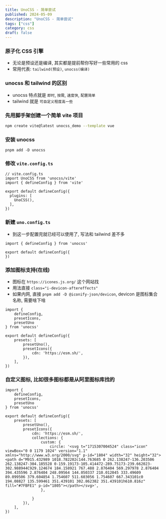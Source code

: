 ```yaml
---
title: UnoCSS - 简单尝试
published: 2024-05-09
description: "UnoCSS - 简单尝试"
tags: ["css"]
category: css
draft: false
---
```


### 原子化 CSS 引擎
- 无论是预设还是编译, 其实都是提前帮你写好一些常用的 css
- 常用代表: `tailwind(预设)`, `unocss(编译)`

### unocss 和 tailwind 的区别
- unocss 特点就是 `即时`, `按需`, `速度快`, `配置简单`
- tailwind 就是 `可自定义程度高一些`


### 先用脚手架创建一个简单 vite 项目
```bash
npm create vite@latest unocss_demo --template vue
```

### 安装 unocss
```
pnpm add -D unocss
```

### 修改 `vite.config.ts`
```
// vite.config.ts
import UnoCSS from 'unocss/vite'
import { defineConfig } from 'vite'

export default defineConfig({
  plugins: [
    UnoCSS(),
  ],
})
```

### 新建 `uno.config.ts`
- 到这一步配置完就已经可以使用了, 写法和 tailwind 差不多
```
import { defineConfig } from 'unocss'

export default defineConfig({
})
```

### 添加图标支持(在线)
- 图标在 `https://icones.js.org/` 这个网站找
- 用法直接 `class="i-devicon-aftereffects"`
- 如果内网, 直接 `pnpm add -D @iconify-json/devicon`, devicon 是图标集合名称, 需要啥下啥 
```
import {
    defineConfig,
    presetIcons,
    presetUno
} from 'unocss'

export default defineConfig({
    presets: [
        presetUno(),
        presetIcons({
            cdn: 'https://esm.sh/',
        }),
    ],
})
```

### 自定义图标, 比如很多图标都是从阿里图标库找的
```
import {
    defineConfig,
    presetIcons,
    presetUno
} from 'unocss'

export default defineConfig({
    presets: [
        presetUno(),
        presetIcons({
            cdn: 'https://esm.sh/',
            collections: {
                custom: {
                    circle: '<svg t="1715307004524" class="icon" viewBox="0 0 1179 1024" version="1.1" xmlns="http://www.w3.org/2000/svg" p-id="1804" width="32" height="32"><path d="M915.432989 1018.782202c144.763685 0 262.138247-136.203506 262.138247-304.185528 0-159.19173-105.414472-289.75173-239.662023-302.988944C929.124674 184.158921 767.488 2.876404 569.297978 2.876404 394.435596 2.876404 248.09564 144.050337 210.012045 333.49609 89.099506 379.604854 1.754607 511.603056 1.754607 667.343101c0 194.08827 135.599461 351.439101 302.862382 351.439101h610.816z" fill="#7FBFE1" p-id="1805"></path></svg>',
                },

            }
        }),
    ],
})
```
